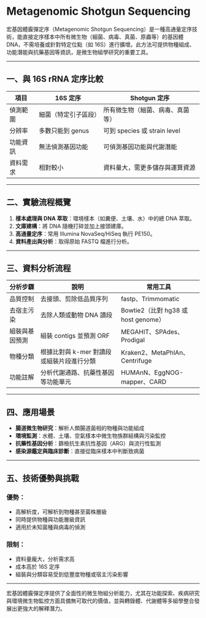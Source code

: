 # Metagenomic Shotgun Sequencing

宏基因體霰彈定序（Metagenomic Shotgun Sequencing）是一種高通量定序技術，能直接定序樣本中所有微生物（細菌、病毒、真菌、原蟲等）的基因體 DNA，不需培養或針對特定位點（如 16S）進行擴增。此方法可提供物種組成、功能潛能與抗藥基因等資訊，是微生物組學研究的重要工具。

---

## 一、與 16S rRNA 定序比較

| 項目   | 16S 定序      | Shotgun 定序                |
| ---- | ----------- | ------------------------- |
| 偵測範圍 | 細菌（特定引子區段）  | 所有微生物（細菌、病毒、真菌等）          |
| 分辨率  | 多數只能到 genus | 可到 species 或 strain level |
| 功能資訊 | 無法偵測基因功能    | 可偵測基因功能與代謝潛能              |
| 資料需求 | 相對較小        | 資料量大，需更多儲存與運算資源           |

---

## 二、實驗流程概覽

1. **樣本處理與 DNA 萃取**：環境樣本（如糞便、土壤、水）中的總 DNA 萃取。
2. **文庫建構**：將 DNA 隨機打碎並加上接頭建庫。
3. **高通量定序**：常用 Illumina NovaSeq/HiSeq 執行 PE150。
4. **資料產出與分析**：取得原始 FASTQ 檔進行分析。

---

## 三、資料分析流程

| 分析步驟    | 說明                       | 常用工具                           |
| ------- | ------------------------ | ------------------------------ |
| 品質控制    | 去接頭、剪除低品質序列              | fastp、Trimmomatic              |
| 去宿主污染   | 去除人類或動物 DNA 讀段           | Bowtie2（比對 hg38 或 host genome） |
| 組裝與基因預測 | 組裝 contigs 並預測 ORF       | MEGAHIT、SPAdes、Prodigal        |
| 物種分類    | 根據比對與 k-mer 對讀段或組裝片段進行分類 | Kraken2、MetaPhlAn、Centrifuge   |
| 功能註解    | 分析代謝通路、抗藥性基因等功能單元        | HUMAnN、EggNOG-mapper、CARD      |

---

## 四、應用場景

* **腸道微生物研究**：解析人類腸道菌相的物種與功能組成
* **環境監測**：水體、土壤、空氣樣本中微生物族群結構與污染監控
* **抗藥性基因分析**：篩檢抗生素抗性基因（ARG）與流行性監測
* **感染源鑑定與臨床診斷**：直接從臨床樣本中判斷致病菌

---

## 五、技術優勢與挑戰

### 優勢：

* 高解析度，可解析到物種甚至菌株層級
* 同時提供物種與功能層級資訊
* 適用於未知菌種與病毒的偵測

### 限制：

* 資料量龐大，分析需求高
* 成本高於 16S 定序
* 組裝與分類容易受到低豐度物種或宿主污染影響

---

宏基因體霰彈定序提供了全面性的微生物組分析能力，尤其在功能探索、疾病研究與環境微生物監控方面具備無可取代的價值，並與轉錄體、代謝體等多組學整合發展出更強大的解釋潛力。
